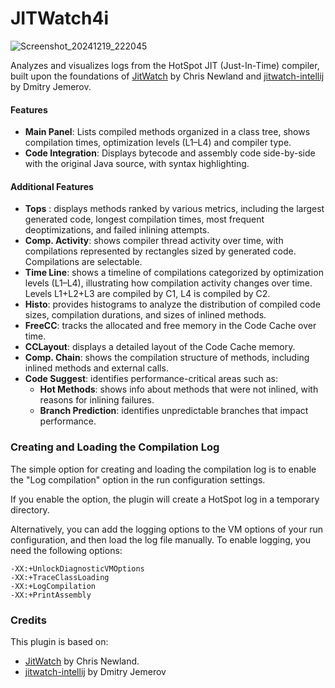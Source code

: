 # JITWatch4i

![Screenshot_20241219_222045](https://github.com/user-attachments/assets/3a20e4ee-3f01-4243-9370-455d5b6fe9c9)

Analyzes and visualizes logs from the HotSpot JIT (Just-In-Time) compiler,  built upon the foundations of [JitWatch](https://github.com/AdoptOpenJDK/jitwatch) by Chris Newland and [jitwatch-intellij](https://github.com/yole/jitwatch-intellij) by Dmitry Jemerov.

#### Features

- **Main Panel**: Lists compiled methods organized in a class tree, shows compilation times, optimization levels (L1–L4) and compiler type.
- **Code Integration**: Displays bytecode and assembly code side-by-side with the original Java source, with syntax highlighting.

#### Additional Features

- **Tops** :  displays methods ranked by various metrics, including the largest generated code, longest compilation times, most frequent deoptimizations, and failed inlining attempts.
- **Comp. Activity**: shows compiler thread activity over time, with compilations represented by rectangles sized by generated code. Compilations are selectable.
- **Time Line**:  shows a timeline of compilations categorized by optimization levels (L1–L4), illustrating how compilation activity changes over time. Levels L1+L2+L3 are compiled by C1, L4 is compiled by C2.
- **Histo**:  provides histograms to analyze the distribution of compiled code sizes, compilation durations, and sizes of inlined methods.
- **FreeCC**:  tracks the allocated and free memory in the Code Cache over time.
- **CCLayout**:  displays a detailed layout of the Code Cache memory.
- **Comp. Chain**:  shows the compilation structure of methods, including inlined methods and external calls.
- **Code Suggest**:  identifies performance-critical areas such as:
    - **Hot Methods**: shows info about methods that were not inlined, with reasons for inlining failures.
    - **Branch Prediction**: identifies unpredictable branches that impact performance.

### Creating and Loading the Compilation Log

The simple option for creating and loading the compilation log is to enable the "Log compilation" option in the run configuration settings.

If you enable the option, the plugin will create a HotSpot log in a temporary directory.

Alternatively, you can add the logging options to the VM options of your run configuration, and then load the log file manually. To enable logging, you need the following options:
```
-XX:+UnlockDiagnosticVMOptions
-XX:+TraceClassLoading
-XX:+LogCompilation
-XX:+PrintAssembly
```

### Credits
This plugin is based on:
- [JitWatch](https://github.com/AdoptOpenJDK/jitwatch) by Chris Newland.
- [jitwatch-intellij](https://github.com/yole/jitwatch-intellij) by Dmitry Jemerov
